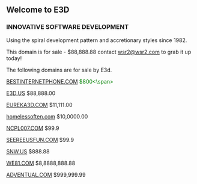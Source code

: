 ## Welcome to E3D

### INNOVATIVE SOFTWARE DEVELOPMENT

Using the spiral development pattern and accretionary styles since 1982.

This domain is for sale - $88,888.88 contact wsr2@wsr2.com to grab it up today!

The following domains are for sale by E3d.

[BESTINTERNETPHONE.COM](http://BESTINTERNETPHONE.COM)	<span style="color:green">$800<\span>

[E3D.US](http:\\E3D.US)	$88,888.00

[EUREKA3D.COM](http://EUREKA3D.COM)	$11,111.00

[homelessoften.com](http://homelessoften.com)	$10,0000.00

[NCPL007.COM](http://NCPL007.COM)	$99.9

[SEEREEUSFUN.COM](http://SEEREEUSFUN.COM)	$99.9

[SNW.US](http://SNW.US)	$888.88

[WE81.COM](http://we81.com)	$8,8888,888.88

[ADVENTUAL.COM](http://adventual.com)	$999,999.99

